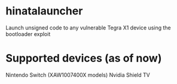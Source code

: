 # hinatalauncher
Launch unsigned code to any vulnerable Tegra X1 device using the bootloader exploit

# Supported devices (as of now)
Nintendo Switch (XAW1007400X models)
Nvidia Shield TV
